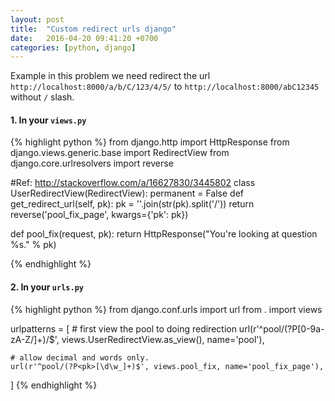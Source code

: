 ```yaml
---
layout: post
title:  "Custom redirect urls django"
date:   2016-04-20 09:41:20 +0700
categories: [python, django]
---
```

Example in this problem we need redirect the url `http://localhost:8000/a/b/C/123/4/5/` to `http://localhost:8000/abC12345` without `/` slash.

#### 1. In your `views.py`

{% highlight python %}
from django.http import HttpResponse
from django.views.generic.base import RedirectView
from django.core.urlresolvers import reverse

#Ref: http://stackoverflow.com/a/16627830/3445802
class UserRedirectView(RedirectView):
    permanent = False
    def get_redirect_url(self, pk):
        pk = ''.join(str(pk).split('/'))
        return reverse('pool_fix_page', kwargs={'pk': pk})

def pool_fix(request, pk):
    return HttpResponse("You're looking at question %s." % pk)

{% endhighlight %}

#### 2. In your `urls.py`

{% highlight python %}
from django.conf.urls import url
from . import views

urlpatterns = [
    # first view the pool to doing redirection
    url(r'^pool/(?P<pk>[0-9a-zA-Z\/]+)/$', views.UserRedirectView.as_view(), name='pool'),

    # allow decimal and words only.
    url(r'^pool/(?P<pk>[\d\w_]+)$', views.pool_fix, name='pool_fix_page'),
]
{% endhighlight %}
